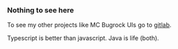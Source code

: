 ### Nothing to see here
To see my other projects like MC Bugrock UIs go to [gitlab](https://gitlab.com/km-bugrock-uis/).

Typescript is better than javascript. Java is life (both).

